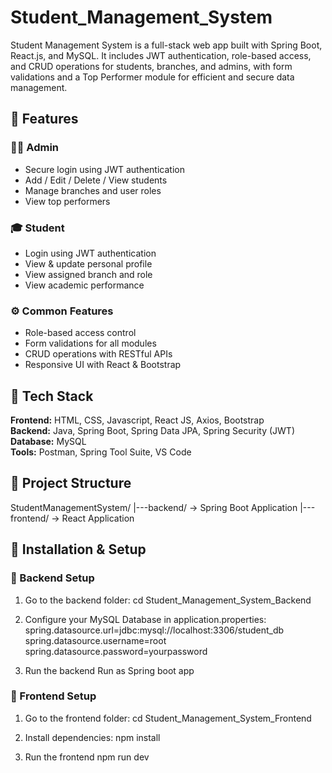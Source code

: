 # Student_Management_System
Student Management System is a full-stack web app built with Spring Boot, React.js, and MySQL. It includes JWT authentication, role-based access, and CRUD operations for students, branches, and admins, with form validations and a Top Performer module for efficient and secure data management.

## 🚀 Features

### 👨‍💼 Admin
- Secure login using JWT authentication
- Add / Edit / Delete / View students
- Manage branches and user roles
- View top performers

### 🎓 Student
- Login using JWT authentication
- View & update personal profile
- View assigned branch and role
- View academic performance

### ⚙️ Common Features
- Role-based access control
- Form validations for all modules
- CRUD operations with RESTful APIs
- Responsive UI with React & Bootstrap

## 🧱 Tech Stack
**Frontend:** HTML, CSS, Javascript, React JS, Axios, Bootstrap  
**Backend:** Java, Spring Boot, Spring Data JPA, Spring Security (JWT)  
**Database:** MySQL  
**Tools:** Postman, Spring Tool Suite, VS Code  

## 🧩 Project Structure

StudentManagementSystem/
|---backend/ → Spring Boot Application
|---frontend/ → React Application


## 🧰 Installation & Setup

### 🔹 Backend Setup
1. Go to the backend folder:
   cd Student_Management_System_Backend
   
2. Configure your MySQL Database in application.properties:
   spring.datasource.url=jdbc:mysql://localhost:3306/student_db
   spring.datasource.username=root
   spring.datasource.password=yourpassword

4. Run the backend 
   Run as Spring boot app

### 🔹 Frontend Setup
1. Go to the frontend folder:
cd Student_Management_System_Frontend

2. Install dependencies:
npm install

3. Run the frontend
npm run dev


